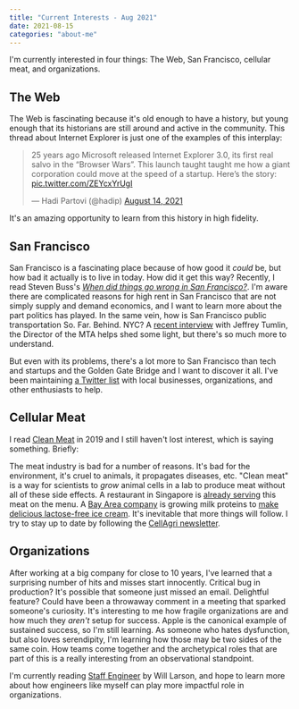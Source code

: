 ```yaml
---
title: "Current Interests - Aug 2021"
date: 2021-08-15
categories: "about-me"
---
```


I'm currently interested in four things: The Web, San Francisco, cellular meat,
and organizations.

## The Web

The Web is fascinating because it's old enough to have a history, but young
enough that its historians are still around and active in the community. This
thread about Internet Explorer is just one of the examples of this interplay:

<blockquote class="twitter-tweet" data-dnt="true"><p lang="en" dir="ltr">25 years ago Microsoft released Internet Explorer 3.0, its first real salvo in the “Browser Wars”. This launch taught taught me how a giant corporation could move at the speed of a startup. Here’s the story: <a href="https://t.co/ZEYcxYrUgI">pic.twitter.com/ZEYcxYrUgI</a></p>&mdash; Hadi Partovi (@hadip) <a href="https://twitter.com/hadip/status/1426587396343099397?ref_src=twsrc%5Etfw">August 14, 2021</a></blockquote> <script async src="https://platform.twitter.com/widgets.js" charset="utf-8"></script>

It's an amazing opportunity to learn from this history in high fidelity.

## San Francisco

San Francisco is a fascinating place because of how good it _could_ be, but how
bad it actually is to live in today. How did it get this way? Recently, I read
Steven Buss's [_When did things go wrong in San Francisco?_][6]. I'm aware
there are complicated reasons for high rent in San Francisco that are not simply
supply and demand economics, and I want to learn more about the part
politics has played. In the same vein, how is San Francisco public transportation
So. Far. Behind. NYC? A [recent interview][7] with Jeffrey Tumlin, the Director
of the MTA helps shed some light, but there's so much more to understand.

But even with its problems, there's a lot more to San Francisco than
tech and startups and the Golden Gate Bridge and I want to discover it all.
I've been maintaining [a Twitter list][11] with local businesses, organizations,
and other enthusiasts to help.

## Cellular Meat

I read [Clean Meat][1] in 2019 and I still haven't lost interest, which is
saying something. Briefly:

The meat industry is bad for a number of reasons. It's bad for the environment,
it's cruel to animals, it propagates diseases, etc. "Clean meat" is a way for scientists
to _grow_ animal cells in a lab to produce meat without all of these side effects.
A restaurant in Singapore is [already serving][2] this meat on the menu. A [Bay
Area company][10] is growing milk proteins to [make delicious lactose-free ice cream][9].
It's inevitable that more things will follow. I try to stay up to date by following
the [CellAgri newsletter][3].

## Organizations

After working at a big company for close to 10 years, I've learned that a
surprising number of hits and misses start innocently. Critical bug in production?
It's possible that someone just missed an email. Delightful feature? Could have
been a throwaway comment in a meeting that sparked someone's curiosity. It's
interesting to me how fragile organizations are and how much they _aren't_ setup
for success. Apple is the canonical example of sustained success, so I'm still
learning. As someone who hates dysfunction, but also loves serendipity, I'm learning
how those may be two sides of the same coin. How teams come together and the
archetypical roles that are part of this is a really interesting from an
observational standpoint.

I'm currently reading [Staff Engineer][5] by Will Larson, and hope to learn more
about how engineers like myself can play more impactful role in organizations.

[1]: https://www.goodreads.com/notes/36640711-clean-meat/27391275-mehul
[2]: https://www.thomasnet.com/insights/lab-grown-meat-is-now-being-served-in-a-restaurant/
[3]: https://www.cell.ag/subscribe
[4]: https://dayoneapp.com/
[5]: https://www.amazon.com/Staff-Engineer-Leadership-beyond-management/dp/1736417916
[6]: https://sbuss.substack.com/p/when-did-things-go-wrong-in-san-francisco
[7]: https://docs.google.com/document/d/1_icklfvHfj8iYLB80MRb76w4Tv9OkMaJfQkotrrQAxw/edit0
[9]: https://braverobot.co/
[10]: https://perfectdayfoods.com/
[11]: https://twitter.com/i/lists/1197055189594730496

